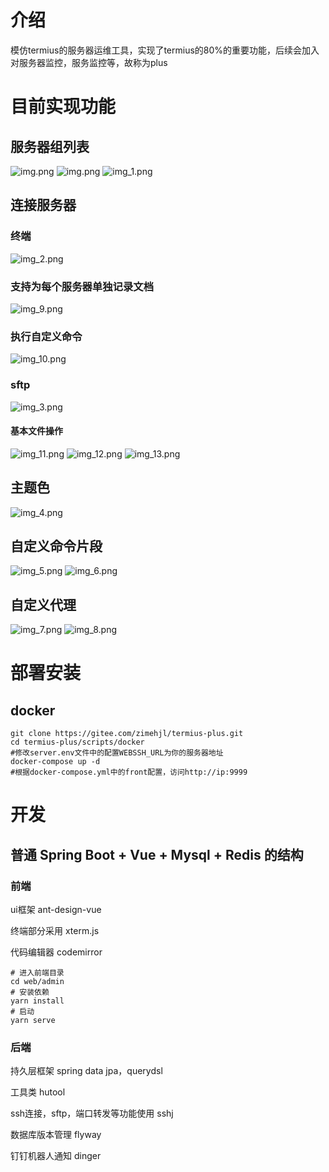 # 介绍
模仿termius的服务器运维工具，实现了termius的80%的重要功能，后续会加入对服务器监控，服务监控等，故称为plus

# 目前实现功能
## 服务器组列表
![img.png](docs/img.png)
![img.png](docs/img0.png)
![img_1.png](docs/img_1.png)

## 连接服务器
### 终端
![img_2.png](docs/img_2.png)
### 支持为每个服务器单独记录文档
![img_9.png](docs/img_9.png)
### 执行自定义命令
![img_10.png](docs/img_10.png)
### sftp
![img_3.png](docs/img_3.png) 
#### 基本文件操作
![img_11.png](docs/img_11.png)
![img_12.png](docs/img_12.png)
![img_13.png](docs/img_13.png)


## 主题色
![img_4.png](docs/img_4.png)

## 自定义命令片段
![img_5.png](docs/img_5.png)
![img_6.png](docs/img_6.png)


## 自定义代理
![img_7.png](docs/img_7.png)
![img_8.png](docs/img_8.png)

# 部署安装
## docker

```shell
git clone https://gitee.com/zimehjl/termius-plus.git
cd termius-plus/scripts/docker
#修改server.env文件中的配置WEBSSH_URL为你的服务器地址
docker-compose up -d
#根据docker-compose.yml中的front配置，访问http://ip:9999
```

# 开发
## 普通 Spring Boot + Vue + Mysql + Redis 的结构

### 前端
ui框架 ant-design-vue

终端部分采用 xterm.js

代码编辑器 codemirror

``` shell
# 进入前端目录
cd web/admin 
# 安装依赖
yarn install
# 启动
yarn serve
```

### 后端
持久层框架 spring data jpa，querydsl

工具类 hutool

ssh连接，sftp，端口转发等功能使用 sshj

数据库版本管理 flyway

钉钉机器人通知 dinger

